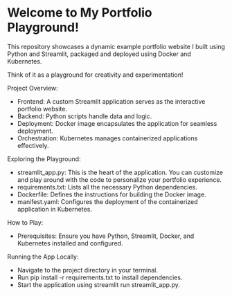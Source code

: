 # Welcome to My Portfolio Playground!
This repository showcases a dynamic example portfolio website I built using Python and Streamlit, packaged and deployed using Docker and Kubernetes.

Think of it as a playground for creativity and experimentation!

Project Overview:
- Frontend: A custom Streamlit application serves as the interactive portfolio website.
- Backend: Python scripts handle data and logic.
- Deployment: Docker image encapsulates the application for seamless deployment.
- Orchestration: Kubernetes manages containerized applications effectively.

Exploring the Playground:
- streamlit_app.py: This is the heart of the application. You can customize and play around with the code to personalize your portfolio experience.
- requirements.txt: Lists all the necessary Python dependencies.
- Dockerfile: Defines the instructions for building the Docker image.
- manifest.yaml: Configures the deployment of the containerized application in Kubernetes.

How to Play:
- Prerequisites: Ensure you have Python, Streamlit, Docker, and Kubernetes installed and configured.

Running the App Locally:
- Navigate to the project directory in your terminal.
- Run pip install -r requirements.txt to install dependencies.
- Start the application using streamlit run streamlit_app.py.
